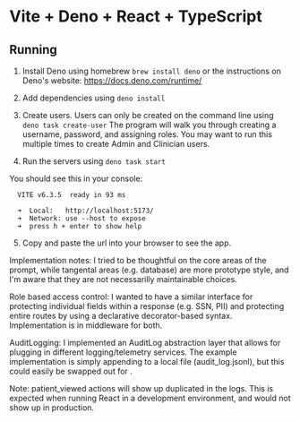 # Vite + Deno + React + TypeScript

## Running

1. Install Deno using homebrew `brew install deno` or the instructions on Deno's website: https://docs.deno.com/runtime/

2. Add dependencies using `deno install`

3. Create users. Users can only be created on the command line using `deno task create-user` The program will walk you through creating a username, password, and assigning roles.  You may want to run this multiple times to create Admin and Clinician users.

4. Run the servers using `deno task start`

You should see this in your console: 
```
  VITE v6.3.5  ready in 93 ms

  ➜  Local:   http://localhost:5173/
  ➜  Network: use --host to expose
  ➜  press h + enter to show help
```

5. Copy and paste the url into your browser to see the app.

Implementation notes:  I tried to be thoughtful on the core areas of the prompt, while tangental areas (e.g. database) are more prototype style, and I'm aware that they are not necessarilly maintainable choices.

Role based access control: I wanted to have a similar interface for protecting individual fields within a response (e.g. SSN, PII) and protecting entire routes by using a declarative decorator-based syntax. Implementation is in middleware for both.

AuditLogging: I implemented an AuditLog abstraction layer that allows for plugging in different logging/telemetry services.  The example implementation is simply appending to a local file (audit_log.jsonl), but this could easily be swapped out for .

Note: patient_viewed actions will show up duplicated in the logs.  This is expected when running React in a development environment, and would not show up in production.
